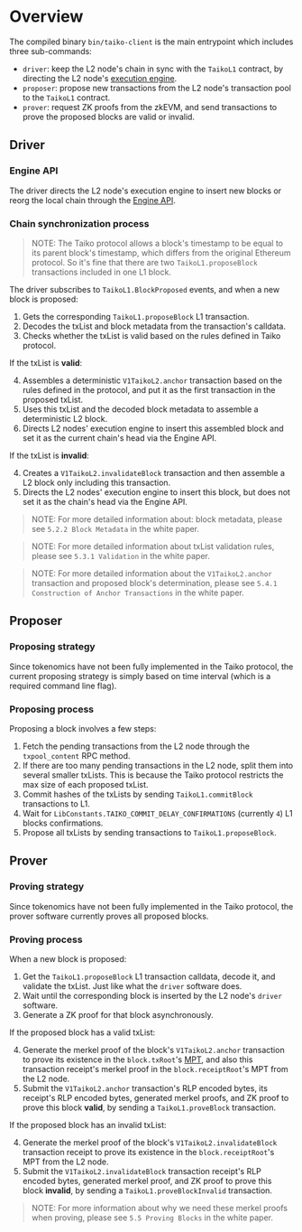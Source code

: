 # Overview

The compiled binary `bin/taiko-client` is the main entrypoint which includes three sub-commands:

- `driver`: keep the L2 node's chain in sync with the `TaikoL1` contract, by directing the L2 node's [execution engine](https://github.com/ethereum/execution-apis/tree/main/src/engine).
- `proposer`: propose new transactions from the L2 node's transaction pool to the `TaikoL1` contract.
- `prover`: request ZK proofs from the zkEVM, and send transactions to prove the proposed blocks are valid or invalid.

## Driver

### Engine API

The driver directs the L2 node's execution engine to insert new blocks or reorg the local chain through the [Engine API](https://github.com/ethereum/execution-apis/blob/main/src/engine/specification.md).

### Chain synchronization process

> NOTE: The Taiko protocol allows a block's timestamp to be equal to its parent block's timestamp, which differs from the original Ethereum protocol. So it's fine that there are two `TaikoL1.proposeBlock` transactions included in one L1 block.

The driver subscribes to `TaikoL1.BlockProposed` events, and when a new block is proposed:

1. Gets the corresponding `TaikoL1.proposeBlock` L1 transaction.
2. Decodes the txList and block metadata from the transaction's calldata.
3. Checks whether the txList is valid based on the rules defined in Taiko protocol.

If the txList is **valid**:

4. Assembles a deterministic `V1TaikoL2.anchor` transaction based on the rules defined in the protocol, and put it as the first transaction in the proposed txList.
5. Uses this txList and the decoded block metadata to assemble a deterministic L2 block.
6. Directs L2 nodes' execution engine to insert this assembled block and set it as the current chain's head via the Engine API.

If the txList is **invalid**:

4. Creates a `V1TaikoL2.invalidateBlock` transaction and then assemble a L2 block only including this transaction.
5. Directs the L2 nodes' execution engine to insert this block, but does not set it as the chain's head via the Engine API.

> NOTE: For more detailed information about: block metadata, please see `5.2.2 Block Metadata` in the white paper.

> NOTE: For more detailed information about txList validation rules, please see `5.3.1 Validation` in the white paper.

> NOTE: For more detailed information about the `V1TaikoL2.anchor` transaction and proposed block's determination, please see `5.4.1 Construction of Anchor Transactions` in the white paper.

## Proposer

### Proposing strategy

Since tokenomics have not been fully implemented in the Taiko protocol, the current proposing strategy is simply based on time interval (which is a required command line flag).

### Proposing process

Proposing a block involves a few steps:

1. Fetch the pending transactions from the L2 node through the `txpool_content` RPC method.
2. If there are too many pending transactions in the L2 node, split them into several smaller txLists. This is because the Taiko protocol restricts the max size of each proposed txList.
3. Commit hashes of the txLists by sending `TaikoL1.commitBlock` transactions to L1.
4. Wait for `LibConstants.TAIKO_COMMIT_DELAY_CONFIRMATIONS` (currently `4`) L1 blocks confirmations.
5. Propose all txLists by sending transactions to `TaikoL1.proposeBlock`.

## Prover

### Proving strategy

Since tokenomics have not been fully implemented in the Taiko protocol, the prover software currently proves all proposed blocks.

### Proving process

When a new block is proposed:

1. Get the `TaikoL1.proposeBlock` L1 transaction calldata, decode it, and validate the txList. Just like what the `driver` software does.
2. Wait until the corresponding block is inserted by the L2 node's `driver` software.
3. Generate a ZK proof for that block asynchronously.

If the proposed block has a valid txList:

4. Generate the merkel proof of the block's `V1TaikoL2.anchor` transaction to prove its existence in the `block.txRoot`'s [MPT](https://ethereum.org/en/developers/docs/data-structures-and-encoding/patricia-merkle-trie/), and also this transaction receipt's merkel proof in the `block.receiptRoot`'s MPT from the L2 node.
5. Submit the `V1TaikoL2.anchor` transaction's RLP encoded bytes, its receipt's RLP encoded bytes, generated merkel proofs, and ZK proof to prove this block **valid**, by sending a `TaikoL1.proveBlock` transaction.

If the proposed block has an invalid txList:

4. Generate the merkel proof of the block's `V1TaikoL2.invalidateBlock` transaction receipt to prove its existence in the `block.receiptRoot`'s MPT from the L2 node.
5. Submit the `V1TaikoL2.invalidateBlock` transaction receipt's RLP encoded bytes, generated merkel proof, and ZK proof to prove this block **invalid**, by sending a `TaikoL1.proveBlockInvalid` transaction.

> NOTE: For more information about why we need these merkel proofs when proving, please see `5.5 Proving Blocks` in the white paper.
